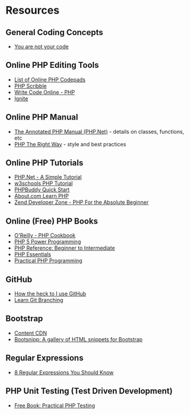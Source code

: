 Resources
=========

General Coding Concepts
---
* [You are not your code](http://www.hanselman.com/blog/YouAreNotYourCode.aspx)

Online PHP Editing Tools
------------------------
* [List of Online PHP Codepads](http://hakre.wordpress.com/2011/10/05/list-of-online-php-codepads/)
* [PHP Scribble](http://www.phpscribble.com/)
* [Write Code Online - PHP](http://writecodeonline.com/php/)
* [Ignite](https://ignite.io/)


Online PHP Manual
---
* [The Annotated PHP Manual (PHP.Net)](http://www.php.net/manual/) - details on classes, functions, etc
* [PHP The Right Way](http://www.phptherightway.com) - style and best practices

Online PHP Tutorials
---
* [PHP.Net - A Simple Tutorial](http://conf.php.net/tut.php)
* [w3schools PHP Tutorial](http://www.w3schools.com/php/default.asp)
* [PHPBuddy Quick Start](http://www.phpbuddy.com/category.php?cat_id=QUICK)
* [About.com Learn PHP](http://php.about.com/od/learnphp/p/learn_php_free.htm)
* [Zend Developer Zone - PHP For the Absolute Beginner](http://devzone.zend.com/6/php-101-php-for-the-absolute-beginner/)

Online (Free) PHP Books
---
* [O'Reilly - PHP Cookbook](http://commons.oreilly.com/wiki/index.php/PHP_Cookbook)
* [PHP 5 Power Programming](http://ptgmedia.pearsoncmg.com/images/013147149X/downloads/013147149X_book.pdf)
* [PHP Reference: Beginner to Intermediate](http://www.phpreferencebook.com/)
* [PHP Essentials](http://www.techotopia.com/index.php/PHP_Essentials)
* [Practical PHP Programming](http://www.tuxradar.com/practicalphp)

GitHub
---
* [How the heck to I use GitHub](http://lifehacker.com/5983680/how-the-heck-do-i-use-github)
* [Learn Git Branching](http://pcottle.github.com/learnGitBranching/)

Bootstrap
---------
* [Content CDN](http://www.bootstrapcdn.com)
* [Bootsnipp: A gallery of HTML snippets for Bootstrap](http://bootsnipp.com/)

Regular Expressions
---
* [8 Regular Expressions You Should Know](http://net.tutsplus.com/tutorials/other/8-regular-expressions-you-should-know/)

PHP Unit Testing (Test Driven Development)
---
* [Free Book: Practical PHP Testing](http://www.giorgiosironi.com/2009/12/practical-php-testing-is-here.html)

